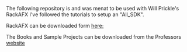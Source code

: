 The following repository is and was menat to be used with Will Prickle's RackAFX 
I've followed the tutorials to setup an "All_SDK".

RackAFX can be downloaded form [here:](http://www.willpirkle.com/rackafx/downloads/)

The Books and Sample Projects can be downloaded from the Professors [website](http://www.willpirkle.com )




